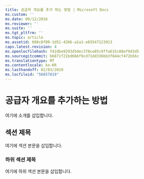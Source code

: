 ```yaml
---
title: 공급자 개요를 추가 하는 방법 | Microsoft Docs
ms.custom: ''
ms.date: 09/12/2016
ms.reviewer: ''
ms.suite: ''
ms.tgt_pltfrm: ''
ms.topic: article
ms.assetid: 698c8f09-1d51-4266-a1a1-e83547123913
caps.latest.revision: 4
ms.openlocfilehash: f42dbe9293d5dec370ce85c9ffa615c88ef9d3d5
ms.sourcegitcommit: b6871f21bd666f9cd71dd336bb3f844cf472b56c
ms.translationtype: MT
ms.contentlocale: ko-KR
ms.lasthandoff: 02/03/2019
ms.locfileid: "56857819"
---
```

# <a name="how-to-add-the-provider-synopsis"></a>공급자 개요를 추가하는 방법
여기에 소개를 삽입합니다.

## <a name="section-heading"></a>섹션 제목
 여기에 섹션 본문을 삽입합니다.

### <a name="subsection-heading"></a>하위 섹션 제목
 여기에 하위 섹션 본문을 삽입합니다.
